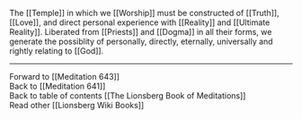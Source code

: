 The [[Temple]] in which we [[Worship]] must be constructed of [[Truth]], [[Love]], and direct personal experience with [[Reality]] and [[Ultimate Reality]]. Liberated from [[Priests]] and [[Dogma]] in all their forms, we generate the possiblity of personally, directly, eternally, universally and rightly relating to [[God]]. 

___

Forward to [[Meditation 643]]  
Back to [[Meditation 641]]  
Back to table of contents [[The Lionsberg Book of Meditations]]  
Read other [[Lionsberg Wiki Books]] 